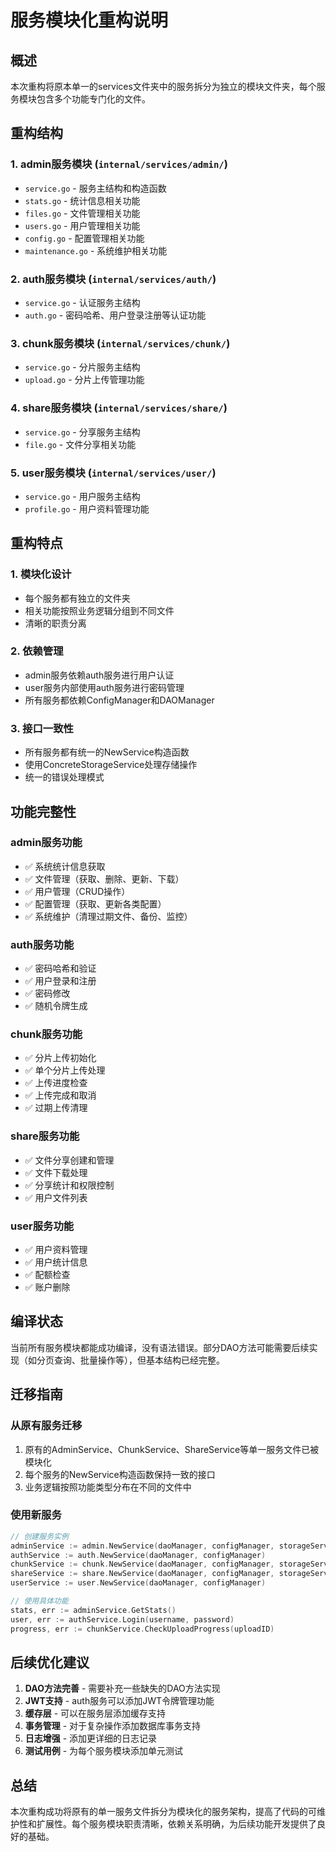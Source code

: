 # 服务模块化重构说明

## 概述

本次重构将原本单一的services文件夹中的服务拆分为独立的模块文件夹，每个服务模块包含多个功能专门化的文件。

## 重构结构

### 1. admin服务模块 (`internal/services/admin/`)
- `service.go` - 服务主结构和构造函数
- `stats.go` - 统计信息相关功能
- `files.go` - 文件管理相关功能
- `users.go` - 用户管理相关功能
- `config.go` - 配置管理相关功能
- `maintenance.go` - 系统维护相关功能

### 2. auth服务模块 (`internal/services/auth/`)
- `service.go` - 认证服务主结构
- `auth.go` - 密码哈希、用户登录注册等认证功能

### 3. chunk服务模块 (`internal/services/chunk/`)
- `service.go` - 分片服务主结构
- `upload.go` - 分片上传管理功能

### 4. share服务模块 (`internal/services/share/`)
- `service.go` - 分享服务主结构
- `file.go` - 文件分享相关功能

### 5. user服务模块 (`internal/services/user/`)
- `service.go` - 用户服务主结构
- `profile.go` - 用户资料管理功能

## 重构特点

### 1. 模块化设计
- 每个服务都有独立的文件夹
- 相关功能按照业务逻辑分组到不同文件
- 清晰的职责分离

### 2. 依赖管理
- admin服务依赖auth服务进行用户认证
- user服务内部使用auth服务进行密码管理
- 所有服务都依赖ConfigManager和DAOManager

### 3. 接口一致性
- 所有服务都有统一的NewService构造函数
- 使用ConcreteStorageService处理存储操作
- 统一的错误处理模式

## 功能完整性

### admin服务功能
- ✅ 系统统计信息获取
- ✅ 文件管理（获取、删除、更新、下载）
- ✅ 用户管理（CRUD操作）
- ✅ 配置管理（获取、更新各类配置）
- ✅ 系统维护（清理过期文件、备份、监控）

### auth服务功能
- ✅ 密码哈希和验证
- ✅ 用户登录和注册
- ✅ 密码修改
- ✅ 随机令牌生成

### chunk服务功能
- ✅ 分片上传初始化
- ✅ 单个分片上传处理
- ✅ 上传进度检查
- ✅ 上传完成和取消
- ✅ 过期上传清理

### share服务功能
- ✅ 文件分享创建和管理
- ✅ 文件下载处理
- ✅ 分享统计和权限控制
- ✅ 用户文件列表

### user服务功能
- ✅ 用户资料管理
- ✅ 用户统计信息
- ✅ 配额检查
- ✅ 账户删除

## 编译状态

当前所有服务模块都能成功编译，没有语法错误。部分DAO方法可能需要后续实现（如分页查询、批量操作等），但基本结构已经完整。

## 迁移指南

### 从原有服务迁移
1. 原有的AdminService、ChunkService、ShareService等单一服务文件已被模块化
2. 每个服务的NewService构造函数保持一致的接口
3. 业务逻辑按照功能类型分布在不同的文件中

### 使用新服务
```go
// 创建服务实例
adminService := admin.NewService(daoManager, configManager, storageService)
authService := auth.NewService(daoManager, configManager)
chunkService := chunk.NewService(daoManager, configManager, storageService)
shareService := share.NewService(daoManager, configManager, storageService)
userService := user.NewService(daoManager, configManager)

// 使用具体功能
stats, err := adminService.GetStats()
user, err := authService.Login(username, password)
progress, err := chunkService.CheckUploadProgress(uploadID)
```

## 后续优化建议

1. **DAO方法完善** - 需要补充一些缺失的DAO方法实现
2. **JWT支持** - auth服务可以添加JWT令牌管理功能
3. **缓存层** - 可以在服务层添加缓存支持
4. **事务管理** - 对于复杂操作添加数据库事务支持
5. **日志增强** - 添加更详细的日志记录
6. **测试用例** - 为每个服务模块添加单元测试

## 总结

本次重构成功将原有的单一服务文件拆分为模块化的服务架构，提高了代码的可维护性和扩展性。每个服务模块职责清晰，依赖关系明确，为后续功能开发提供了良好的基础。
